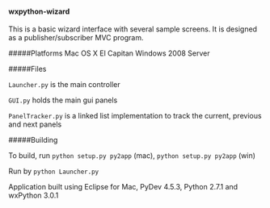 #### wxpython-wizard

This is a basic wizard interface with several sample screens. It is designed as a publisher/subscriber MVC program. 

#####Platforms
Mac OS X El Capitan
Windows 2008 Server

#####Files

`Launcher.py` is the main controller

`GUI.py` holds the main gui panels

`PanelTracker.py` is a linked list implementation to track the current, previous and next panels

#####Building

To build, run `python setup.py py2app` (mac), `python setup.py py2app` (win)

Run by `python Launcher.py`

Application built using Eclipse for Mac, PyDev 4.5.3, Python 2.7.1 and wxPython 3.0.1

